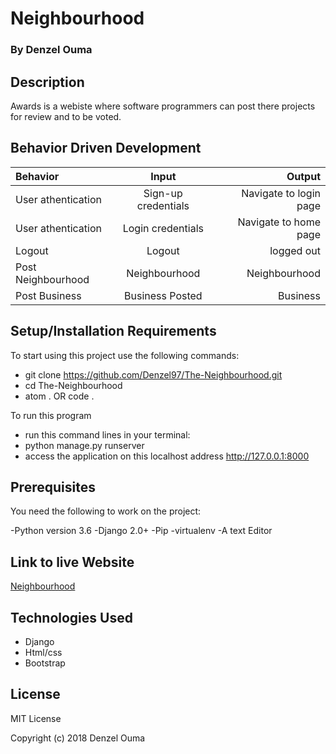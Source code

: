 # Neighbourhood

### By Denzel Ouma

## Description

 Awards is a webiste where software programmers can post there projects for review and to be voted.

## Behavior Driven Development

| Behavior  | Input |   Output |
| :------------- | :-------------: |   -------------: |
|   User athentication  |  Sign-up credentials   | Navigate to login page    |
|  User athentication    | Login credentials    |  Navigate to home page   |
|  Logout    | Logout    |  logged out   |
|  Post Neighbourhood    | Neighbourhood    |  Neighbourhood   |
|  Post Business    | Business Posted    |  Business   |

## Setup/Installation Requirements

 To start using this project use the following commands:

* git clone https://github.com/Denzel97/The-Neighbourhood.git
* cd The-Neighbourhood
* atom . OR code .

 To run this program

* run this command lines in your terminal:
* python manage.py runserver
* access the application on this localhost address http://127.0.0.1:8000

## Prerequisites

You need the following to work on the project:

-Python version 3.6
-Django 2.0+
-Pip
-virtualenv
-A text Editor

## Link to live Website

 [Neighbourhood](https://denzhood.herokuapp.com/)

## Technologies Used

* Django
* Html/css
* Bootstrap

## License

 MIT License

 Copyright (c) 2018 Denzel Ouma